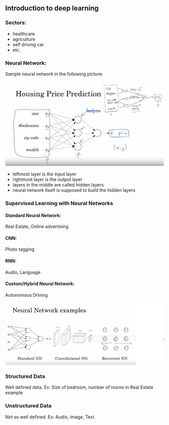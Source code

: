 ## Introduction to deep learning

### Sectors:
- healthcare
- agriculture
- self driving car
- etc.

### Neural Network:

Sample neural network in the following picture:

![neural-network](img/neural-network.JPG)

- leftmost layer is the input layer
- rightmost layer is the output layer
- layers in the middle are called hidden layers
- neural network itself is supposed to build the hidden layers

### Supervised Learning with Neural Networks

#### Standard Neural Network:
Real Estate, Online advertising

#### CNN:
Photo tagging

#### RNN:
Audio, Language

#### Custom/Hybrid Neural Network:
Autonomous Driving

![neural-network-types](img/neural-network-types.JPG)

### Structured Data

Well defined data. 
Ex: Size of bedroom, number of rooms in Real Estate example

### Unstructured Data

Not so well defined.
Ex: Audio, Image, Text.
